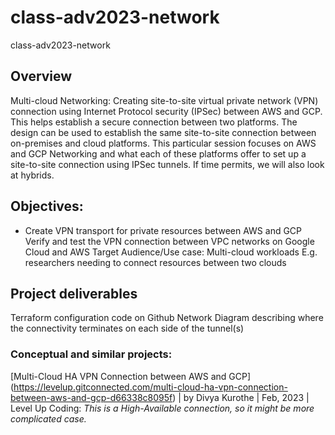 # class-adv2023-network
class-adv2023-network

## Overview
Multi-cloud Networking: Creating site-to-site virtual private network (VPN) connection using Internet Protocol security (IPSec) between AWS and GCP. This helps establish a secure connection between two platforms. The design can be used to establish the same site-to-site connection between on-premises and cloud platforms. This particular session focuses on AWS and GCP Networking and what each of these platforms offer to set up a site-to-site connection using IPSec tunnels. If time permits, we will also look at hybrids. 

## Objectives: 
- Create VPN transport for private resources between AWS and GCP
Verify and test the VPN connection between VPC networks on Google Cloud and AWS
	Target Audience/Use case: 
Multi-cloud workloads
E.g. researchers needing to connect resources between two clouds

## Project deliverables
Terraform configuration code on Github
Network Diagram describing where the connectivity terminates on each side of the tunnel(s)

### Conceptual and similar projects:
[Multi-Cloud HA VPN Connection between AWS and GCP] (https://levelup.gitconnected.com/multi-cloud-ha-vpn-connection-between-aws-and-gcp-d66338c8095f) | by Divya Kurothe | Feb, 2023 | Level Up Coding: *This is a High-Available connection, so it might be more complicated case.*